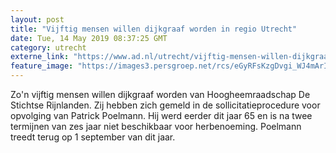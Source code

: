 ```yaml
---
layout: post
title: "Vijftig mensen willen dijkgraaf worden in regio Utrecht"
date: Tue, 14 May 2019 08:37:25 GMT
category: utrecht
externe_link: "https://www.ad.nl/utrecht/vijftig-mensen-willen-dijkgraaf-worden-in-regio-utrecht~a4c86d30/"
feature_image: "https://images3.persgroep.net/rcs/eGyRFsKzgDvgi_WJ4mArIaYEeJk/diocontent/103989362/_fitwidth/400/?appId=21791a8992982cd8da851550a453bd7f&quality=0.7"
---
```


Zo'n vijftig mensen willen dijkgraaf worden van Hoogheemraadschap De Stichtse Rijnlanden. Zij hebben zich gemeld in de sollicitatieprocedure voor opvolging van Patrick Poelmann. Hij werd eerder dit jaar 65 en is na twee termijnen van zes jaar niet beschikbaar voor herbenoeming. Poelmann treedt terug op 1 september van dit jaar.
